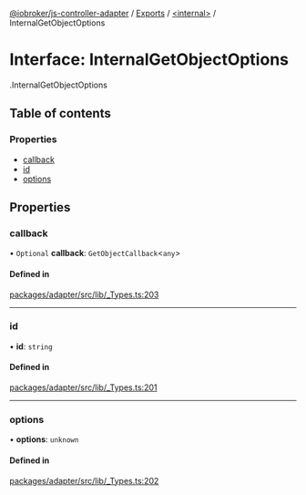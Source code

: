 [@iobroker/js-controller-adapter](../README.md) / [Exports](../modules.md) / [<internal\>](../modules/internal_.md) / InternalGetObjectOptions

# Interface: InternalGetObjectOptions

[<internal>](../modules/internal_.md).InternalGetObjectOptions

## Table of contents

### Properties

- [callback](internal_.InternalGetObjectOptions.md#callback)
- [id](internal_.InternalGetObjectOptions.md#id)
- [options](internal_.InternalGetObjectOptions.md#options)

## Properties

### callback

• `Optional` **callback**: `GetObjectCallback`<`any`\>

#### Defined in

[packages/adapter/src/lib/_Types.ts:203](https://github.com/ioBroker/ioBroker.js-controller/blob/8a7c323d/packages/adapter/src/lib/_Types.ts#L203)

___

### id

• **id**: `string`

#### Defined in

[packages/adapter/src/lib/_Types.ts:201](https://github.com/ioBroker/ioBroker.js-controller/blob/8a7c323d/packages/adapter/src/lib/_Types.ts#L201)

___

### options

• **options**: `unknown`

#### Defined in

[packages/adapter/src/lib/_Types.ts:202](https://github.com/ioBroker/ioBroker.js-controller/blob/8a7c323d/packages/adapter/src/lib/_Types.ts#L202)
